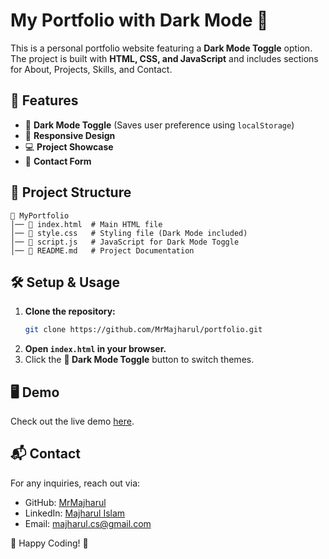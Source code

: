 # My Portfolio with Dark Mode 🌙

This is a personal portfolio website featuring a **Dark Mode Toggle** option. The project is built with **HTML, CSS, and JavaScript** and includes sections for About, Projects, Skills, and Contact.

## 🚀 Features
- 🌙 **Dark Mode Toggle** (Saves user preference using `localStorage`)
- 🎨 **Responsive Design**
- 💻 **Project Showcase**
- 📩 **Contact Form**

## 📂 Project Structure
```
📁 MyPortfolio
│── 📄 index.html  # Main HTML file
│── 🎨 style.css   # Styling file (Dark Mode included)
│── 🚀 script.js   # JavaScript for Dark Mode Toggle
│── 📜 README.md   # Project Documentation
```

## 🛠️ Setup & Usage
1. **Clone the repository:**
   ```sh
   git clone https://github.com/MrMajharul/portfolio.git
   ```
2. **Open `index.html` in your browser.**
3. Click the **🌙 Dark Mode Toggle** button to switch themes.

## 🖥️ Demo
Check out the live demo [here](#).

## 📬 Contact
For any inquiries, reach out via:
- GitHub: [MrMajharul](https://github.com/MrMajharul)
- LinkedIn: [Majharul Islam](https://www.linkedin.com/in/majharul-islam-68945326b/)
- Email: [majharul.cs@gmail.com](mailto:mrmajharulislam00@gmail.com)

🚀 Happy Coding! 🎉
